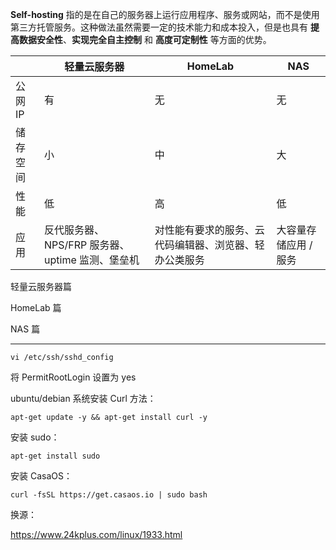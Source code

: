 **Self-hosting** 指的是在自己的服务器上运行应用程序、服务或网站，而不是使用第三方托管服务。这种做法虽然需要一定的技术能力和成本投入，但是也具有 **提高数据安全性**、**实现完全自主控制** 和 **高度可定制性** 等方面的优势。

|          | 轻量云服务器                                    | HomeLab                                                | NAS                   |
| -------- | ----------------------------------------------- | ------------------------------------------------------ | --------------------- |
| 公网 IP  | 有                                              | 无                                                     | 无                    |
| 储存空间 | 小                                              | 中                                                     | 大                    |
| 性能     | 低                                              | 高                                                     | 低                    |
| 应用     | 反代服务器、NPS/FRP 服务器、uptime 监测、堡垒机 | 对性能有要求的服务、云代码编辑器、浏览器、轻办公类服务 | 大容量存储应用 / 服务 |

轻量云服务器篇

HomeLab 篇

NAS 篇

---

```
vi /etc/ssh/sshd_config
```

将 PermitRootLogin 设置为 yes

ubuntu/debian 系统安装 Curl 方法：

```shell
apt-get update -y && apt-get install curl -y
```

安装 sudo：

```shell
apt-get install sudo
```

安装 CasaOS：

```shell
curl -fsSL https://get.casaos.io | sudo bash
```

换源：

https://www.24kplus.com/linux/1933.html
